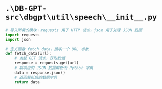 # `.\DB-GPT-src\dbgpt\util\speech\__init__.py`

```py
# 导入所需的模块：requests 用于 HTTP 请求，json 用于处理 JSON 数据
import requests
import json

# 定义函数 fetch_data，接收一个 URL 参数
def fetch_data(url):
    # 发起 GET 请求，获取数据
    response = requests.get(url)
    # 将响应的 JSON 数据解析为 Python 字典
    data = response.json()
    # 返回解析后的数据字典
    return data
```